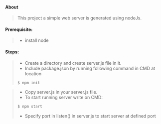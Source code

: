 #### About

>
>	This project a simple web server is generated using nodeJs.
>

#### Prerequisite:

>
>- install node
>

#### Steps:

>
>- Create a directory and create server.js file in it.
>- Include package.json by running following command in CMD at location
>
>```sh
>$ npm init
>```

>- Copy server.js in your server.js file.
>- To start running server write on CMD:
>
>```sh
>$ npm start
>```
>
>- Specify port in listen() in server.js to start server at defined port
>
